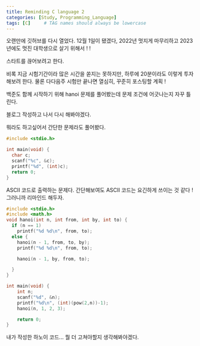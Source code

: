 ```yaml
---
title: Reminding C language 2
categories: [Study, Programming_Language]
tags: [C]     # TAG names should always be lowercase
---
```


오랜만에 깃허브를 다시 열었다.
12월 1일이 됐겠다, 
2022년 멋지게 마무리하고 
2023년에도 멋진 대학생으로 살기 위해서 ! !

스타트를 끊어보려고 한다.

비록 지금 시험기간이라 많은 시간을 쏟지는 못하지만, 하루에 20분이라도 이렇게 투자해보려 한다. 물론 다다음주 시험만 끝나면 열심히, 꾸준히 포스팅할 계획 !

백준도 함께 시작하기 위해 hanoi 문제를 풀어봤는데 문제 조건에 어긋나는지 자꾸 틀린다.

블로그 작성하고 나서 다시 해봐야겠다.

뭐라도 하고싶어서 간단한 문제라도 풀어봤다.

```cpp
#include <stdio.h>

int main(void) {
  char c;
  scanf("%c", &c);
  printf("%d", (int)c);
  return 0;
}
```
ASCII 코드로 출력하는 문제다.
간단해보여도 ASCII 코드는 요긴하게 쓰이는 것 같다 ! 그러니까 리마인드 해두자.


```c
#include <stdio.h>
#include <math.h>
void hanoi(int n, int from, int by, int to) {
  if (n == 1)
    printf("%d %d\n", from, to);
  else {
    hanoi(n - 1, from, to, by);
    printf("%d %d\n", from, to);

    hanoi(n - 1, by, from, to);

  }
}

int main(void) {
    int n;
    scanf("%d", &n);
    printf("%d\n", (int)(pow(2,n))-1);
    hanoi(n, 1, 2, 3);

    return 0;
}
```

내가 작성한 하노이 코드... 뭘 더 고쳐야할지 생각해봐야겠다.
